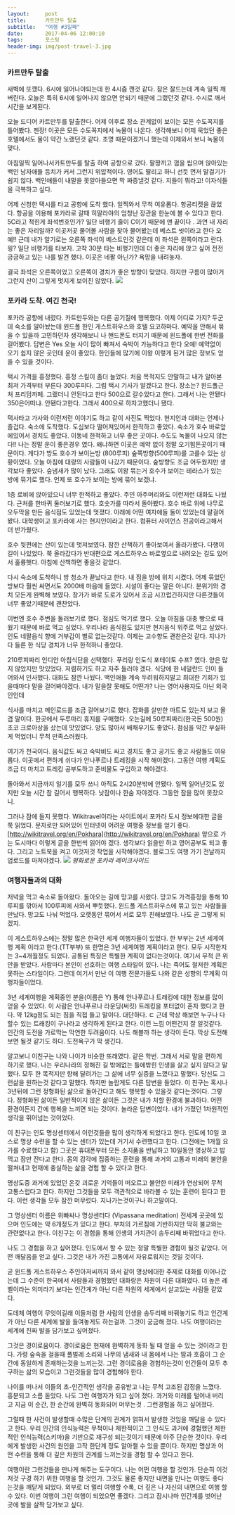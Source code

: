 ```yaml
---
layout:	    post
title: 	    카트만두 탈출
subtitle:   "여행 #3일째"
date:       2017-04-06 12:00:10 
tags:       포스팅
header-img: img/post-travel-3.jpg
---
```



### 카트만두 탈출

새벽에 또깼다. 6시에 일어나야되는데 한 4시즘 깬것 같다. 잠은 잘드는데 계속 일찍 깨버린다. 오늘은 특히 6시에 일어나지 않으면 안되기 때문에 그랬던것 같다. 수시로 깨서 시간을 보게된다.

오늘 드디어 카트만두를 탈출한다. 어제 이후로 장소 관계없이 보이는 모든 수도꼭지를 틀어봤다. 젠장! 이곳은 모든 수도꼭지에서 녹물이 나온다. 생각해보니 어제 묵었던 좋은 호텔에서도 물이 약간 노랬던것 같다. 조명 때문이겠거니 했는데 이제와서 보니 녹물이 맞다.

아침일찍 일어나서카트만두를 탈출 하여 공항으로 갔다. 팔짱끼고 껌을 씹으며 앉아있는 백인 남자애들 등치가 커서 그런지 위압적이다. 영어도 딸리고 하니 선듯 먼저 말걸기가 쉽지 않다. 백인애들이 내말을 못알아들으면 막 짜증낼것 같다. 지들이 뭐라고! 이자식들을 극복하고 싶다.

어제 신청한 택시를 타고 공항에 도착 했다. 일찍와서 무척 여유롭다. 항공티켓을 끊었다. 항공을 이용해 포카라로 갈때 히말라야의 엄청난 장관을 한눈에 볼 수 있다고 한다. 5C라고 적힌게 좌석번호인가? 일단 비행기 줄이 C이기 때문에 맨 끝이다 . 과연 내 자리는 좋은 자리일까? 이곳저곳 물어볼 사람을 찾아 물어봤는데 베스트 씻이라고 한다 오예!! 근데 내가 알기로는 오른쪽 좌석이 베스트인것 같은데 이 좌석은 왼쪽이라고 란다. 읭? 일단 비행기를 타보자. 고착 30분 타는 비행기인데 더 좋은 자리에 앉고 싶어 전전긍긍하고 있는 나를 발견 했다. 이곳은 네팔 아닌가? 욕망을 내려놓자.

결국 좌석은 오른쪽이었고 오른쪽이 경치가 좋은 방향이 맞았다. 하지만 구름이 많아거 그런지 산이 그렇게 멋지게 보이진 않았다.
![](/img/170406-pokhara-airport.jpg)

### 포카라 도착. 여긴 천국!
포카라 공항에 내렸다. 카트만두와는 다른 공기질에 행복했다. 이제 어디로 가지? 두군데 숙소를 알아놨는데 윈드폴 한인 게스트하우스와 호텔 요코하마다. 예약을 안해서 묶을 수 있을까 고민하던차 생각해보니 나 핸드폰도 터지기 때문에 윈드폴에 한번 전화를 걸어봤다. 답변은 Yes 오늘 사이 많이 빠져서 숙박이 가능하다고 한다 오예! 예약없이 오기 쉽지 않은 곳인데 운이 좋았다. 한인들에 많기에 이왕 이렇게 된거 많은 정보도 얻을 수 있을 것이다.

택시 가격을 흥정했다. 흥정 스킬이 좀더 늘었다. 처음 목적지도 안말하고 내가 알아본 최저 가격부터 부른다 300루피다. 그럼 택시 기사가 알겠다고 한다. 장소는? 윈드폴근처 프리덤까페. 그랬더니 안된다고 한다 500으로 갈수았다고 한다. 그래서 나는 안됀다 350은어떠냐. 안됀다고한다. 그래서 400으로 하자고했더니 됐다.

택사타고 가사와 이런저런 이야기도 하고 같이 사진도 찍었다. 현지인과 대화는 언제나 즐겁다.
숙소에 도착했다. 도심보다 떨어져있어서 한적하고 좋았다. 숙소가 호수 바로앞에있어서 경치도 좋았다. 이동네 한적하고 너무 좋은 곳이다. 수도도 녹물이 나오지 않는다!! 나는 정말 운이 좋은경우 였다. 왜냐하면 이곳은 예약 없이 정말 오기힘든곳이기 때문이다. 게다가 방도 호수가 보이는방 (800루피) 숲쪽방향(500루피)를 고를수 있는 상황이었다. 오늘 아침에 대량의 사람들이 나갔기 때문이다. 숲방향도 조금 어두웠지만 생각보다 좋았다. 숲냄새가 많이 났다. 그래도 이왕 묶는거 호수가 보이는 테라스가 있는 방에 묶기로 했다. 언제 또 호수가 보이는 방에 묶어 보겠냐.

1층 로비에 앉아있으니 너무 한적하고 좋았다. 주인 아주머리와도 이런저런 대화도 나눴다. 근처를 한바퀴 둘러보기로 했다. 호숫가를 따라서 돌아봤다. 호수 바로 위에 나무로 오두막을 만든 음식점도 있었는데 멋졌다. 아래에 어떤 여자애들 둘이 있었는데 말걸어봤다. 대학생이고 포카라에 사는 현지인이라고 한다. 컴퓨터 사이언스 전공이라고해서 더 반가웠다.

호수 뒷편에는 산이 있는데 멋져보였다. 잠깐 산책하기 좋아보여서 올라가봤다. 다행이 길이 나있었다. 쭉 올라갔다가 반대편으로 게스트하우스 바로옆으로 내려오는 길도 있어서 훌륭햇다. 아침에 산책하면 좋을것 같았다.

다시 숙소에 도착하니 방 청소가 끝났다고 한다. 내 짐을 방에 위치 시켰다. 어제 묶었던 방보다 훨씬 싸면서도 2000배 마음에 들었다. 시설이 좋다는 말은 아니다. 분위기와 경치 모든게 완벽해 보였다. 창가가 바로 도로가 있어서 조금 시끄럽긴하지만 다른것들이 너무 좋았기때문에 괜찬았다.

이번엔 호수 주변을 둘러보기로 했다. 점심도 먹기로 했다. 오늘 아침을 대충 빵으로 때웠기 때문에 바로 먹고 싶었다. 우리나라 음식점도 있지만 현지음식 위주로 먹고 싶었다. 인도 네팔음식 향에 거부감이 별로 없는것같다. 이제는 고수향도 괜찬은것 같다. 지나가다 들른 한 식당 경치가 너무 한적하니 좋았다.

210루피짜리 인디안 아침식단을  선택했다. 푸리랑 인도식 포테이토 수프? 였다. 양은 많지 않았지만 맛있었다. 저렴하기도 하고 자주 들러야 겠다. 식당에 한 네덜란드 인이 들어와서 인사했다. 대화도 잠깐 나눴다. 백인애들 계속 두려워하지말고 최대한 기회가 있을때마다 말을 걸어봐야겠다. 내가 말을잘 못해도 어떤가? 나는 영어사용자도 아닌 외국인인데

식사를 마치고 메인로드를 조금 걸어보기로 했다. 잡화를 살만한 마트도 있는지 보고 올겸 말이다. 한곳에서 두루마리 휴지를 구매했다. 오는길에 50루피짜리(한국돈 500원) 초코 크로아상을 샀는데 맛있었다. 양도 많아서 배채우기도 좋았다. 점심을 약간 부실하게 먹었더니 무척 만족스러웠다.

여기가 천국이다. 음식값도 싸고 숙박비도 싸고 경치도 좋고 공기도 좋고 사람들도 여유롭다. 이곳에서 편하게 쉬다가 안나푸르나 트레킹을 시작 해야겠다. 그동안 여행 계획도 조금 더 마치고 트레킹 공부도하고 준비물도 구입하고 해야겠다.

돌아와서 지금까지 일기를 모두 쓰니 아직도 2시20분밖에 안됐다. 일찍 일어난것도 있지만 오늘 시간 참 길어서 행복하다. 낮잠이나 한숨 자야겠다. 그동안 잠을 많이 못잤으니.

그러나 잠에 들지 못했다. Wikitravel이라는 사이트에서 포카라 도시 정보에대한 글을 쭉 읽었다. 문자로만 되어있어 인터넷이 어려운 여행중 정보를 얻기 좋다. [http://wikitravel.org/en/Pokhara](http://wikitravel.org/en/Pokhara) 앞으로 가는 도시마다 이렇게 글을 한번씩 읽어야 겠다. 생각보다 읽을만 하고 영어공부도 되고 좋다. 그리고 노트북을 켜고 이것저것 작업을 시작해야겠다. 블로그도 여행 가기 전날까지 업로드를 마쳐야겠다. 
![](/img/170406-pokhara-1.jpg)
*평화로운 포카라 레이크사이드*


### 여행자들과의 대화

저녁을 먹고 숙소로 돌아왔다. 돌아오는 길에 망고를 사왔다. 망고도 가격흥정을 통해 10루피를 깎아서 100루피에 사와서 뿌듯했다. 윈드폴 게스트하우스에 묶고 있는 사람들을 만났다. 망고도 나눠 먹었다. 오랫동안 묶어서 서로 모두 친해보였다. 나도 곧 그렇게 되겠지.

이 게스트하우스에는 정말 많은 한국인 세계 여행자들이 있었다. 한 부부는 2년 세계여행 계획 이라고 한다.(TT부부) 또 한명은 3년 세계여행 계획이라고 한다. 모두 시작한지는 3~4개월정도 되었다. 공통된 특징은 특별한 계획이 없다는것이다. 여기서 무척 큰 위안을 받았다. 사람마다 본인이 선호하는 여행 스타일이 있다. 나는 죽어도 철저한 계획은 못하는 스타일이다. 그런데 여기서 만난 이 여행 전문가들도 나와 같은 성향의 무계획 여행자들이었다.

3년 세계여행을 계획중인 분을(이름은 Y) 통해 안나푸르나 트래킹에 대한 정보를 많이 얻을 수 있었다. 이 사람은 안나푸르나 라운딩(써킷) 트레킹을 포터없이 혼자 했다고 한다. 약 12kg정도 되는 짐을 직접 들고 말이다. 대단하다. ㄷ 근데 막상 해보면 누구나 다 할수 있는 트래킹이 구나라고 생각하게 된다고 한다. 이런 느낌 어떤건지 잘 알것같다. 인간의 도전을 가로막는 막연한 두려움이다. 나도 해볼까 하는 생각이 든다. 막상 도전해보면 될것 같기도 하다. 도전욕구가 막 생긴다.

알고보니 이친구는 나와 나이가 비슷한 또래였다. 같은 학번. 그래서 서로 말을 편하게 하기로 했다. 나는 우리나라의 정해진 길 밖에없는 틀에밖힌 인생을 살고 싶지 않다고 말했다. 모두 한 목적지만 향해 달려가는 그 삶에 너무 실증을 느꼈다고 말했다. 당신도 그런삶을 원하는것 같다고 말했다. 하지만 놀랍게도 다른 답변을 들었다. 이 친구는 혹시나 3년뒤에 그런 정형화된 삶으로 돌아간다고 해도 행복할 수 있을것 같다는것이다. 그렇다. 정형화된 삶이든 일반적이지 않은 삶이든 그것은 내가 처할 환경에 불과하다. 어떤 환경이든지 간에 행복을 느끼면 되는 것이다. 놀라운 답변이었다. 내가 가졌던 1차원적인 생각을 뛰어넘는 것이었다.

이 친구는 인도 명상센터에서 이런것들을 많이 생각하게 되었다고 한다. 인도에 10일 코스로 명상 수련을 할 수 있는 센터가 있는데 거기서 수련했다고 한다. (그전에는 1개월 요가를 수료했다고 함) 그곳은 휴대폰부터 모든 소지품을 반납하고 10일동안 명상하고 밥먹고 잠만 잔다고 한다. 몸의 감각에 집중하는 훈련을 통해 과거의 고통과 미래의 불안을 떨쳐내고 현재에 충실하는 삶을 경험 할 수 있다고 한다.

명상도중 과거에 있었던 온갖 괴로운 기억들이 떠오르고 불안한 미래가 연상되어 무척 고통스럽다고 한다. 하지만 그것들을 모두 객관적으로 바라볼 수 있는 훈련이 된다고 한다. 이런 생각들 모두 잠깐 머무렀다. 지나가는것이구나 하고말이다.

그 명상센터 이름은 위빠싸나 명상센터다 (Vipassana meditation) 전세계 곳곳에 있으며 인도에는 약 6개정도가 있다고 한다. 부처의 가르침에 기반하지만 딱히 불교와는 관련없다고 한다. 이친구는 이 경험을 통해 인생의 가치관이 송두리째 바뀌었다고 한다.

나도 그 경험을 하고 싶어졌다. 인도에서 할 수 있는 정말 특별한 경험이 될것 같았다. 어떤 깨달음을 얻고 싶다. 그것은 내가 가진 고통에서 자유로워지는 것일 것이다.

곧 윈드폴 게스트하우스 주인아저씨까지 와서 같이 명상에대한 주제로 대화를 이어나갔는데 그 수준이 한국에서 사람들과 경험했던 대화랑은 차원이 다른 대화였다. 더 높은 레벨이라는 의미라기 보다는 인간계가 아닌 다른 차원의 세계에서 살고있는 사람들 같았다.

도데체 여행이 무엇이길래 이들처럼 한 사람의 인생을 송두리째 바꿔놓기도 하고 인간계가 아닌 다른 세계에 발을 들여놓게도 하는걸까. 그것이 궁금해 졌다. 나도 여행이라는 세계에 진짜 발을 담가보고 싶어졌다.

그것은 경이로움이다. 경이로움은 현재에 완벽하게 동화 될 때 얻을 수 있는 것이라고 한다. 가령 숲속을 걸을때 풀벌레 소리와 나무의 냄새와 내 몸에서 나는 땀과 호흡이 그 순간에 동일하게 존재하는것을 느끼는것. 그런 경이로움을 경험하는것이 인간들이 모두 추구하는 삶의 모습이고 그런것들을 많이 경험해야 한다.

나이를 떠나서 이들의 초-인간적인 생각을 공유받고 나는 무척 고조된 감정을 느꼈다. 흥분되고 소름 돋았다. 나도 그런 여행자가 되고 싶어 졌다. 과거와 미래를 털어내 버리고 지금 이 순간, 한 순간에 완벽히 동화되어 머무는것 . 그런경험을 하고 싶어졌다.

그럴때 한 사건이 발생할때 수많은 단계의 관계가 얽혀서 발생한 것임을 깨달을 수 있다고 한다. 우리 인간의 인식능력은 무척이나 제한적이고 그 인식도 과거에 경험했던 제한적인 인식능력(스키마)을 기반으로 재구성 되는것이기 때문에 아주 단순한 것이다. 우리에게 발생한 사건의 원인을 고작 한단계 정도 알아챌 수 있을 뿐이다. 하지만 명상과 어떤 수련을 통해 더 깊은 차원의 관계를 느끼는것을 경험 할 수 있다고 한다.

여행이란 그런것들을 만나게 해주는 도구이다. 나는 어떤 여행을 할 것인가. 단순히 이것저것 구경 하기 위한 여행을 할 것인가. 그것도 물론 좋지만 내면을 만나는 여행도 좋다는것을 깨닫게 되었다. 외부로 더 멀리 여행할 수록, 더 깊은 나 자신의 내면으로 여행 할 수 있다. 이번 여행이 그런 여행이 되었으면 좋겠다. 그리고 잠시나마 인간계를 벗어난 곳에 발을 살짝 담가보고 싶다.




